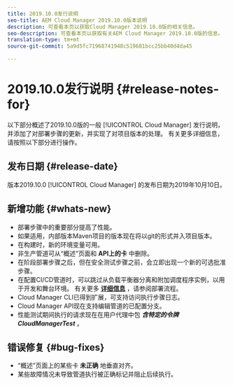```yaml
---
title: 2019.10.0发行说明
seo-title: AEM Cloud Manager 2019.10.0版本说明
description: 可查看本页以获取Cloud Manager 2019.10.0版的相关信息。
seo-description: 可查看本页以获取有关AEM Cloud Manager 2019.10.0版的信息。
translation-type: tm+mt
source-git-commit: 5a9d5fc71968741948c519681bcc25bb40d4da45

---
```


# 2019.10.0发行说明 {#release-notes-for}

以下部分概述了2019.10.0版的一般 [!UICONTROL Cloud Manager] 发行说明，并添加了对部署步骤的更新，并实现了对项目版本的处理。
有关更多详细信息，请按照以下部分进行操作。

## 发布日期 {#release-date}

版本2019.10.0 [!UICONTROL Cloud Manager] 的发布日期为2019年10月10日。

## 新增功能 {#whats-new}

* 部署步骤中的重要部分提高了性能。
* 如果适用，内部版本Maven项目的版本现在将以git的形式并入项目版本。
* 在构建时，新的环境变量可用。
* 非生产管道可从“概述”页面和 **API上的卡** 中删除。
* 在阶段部署步骤之后，但在安全测试步骤之前，会立即出现一个新的可选批准步骤。
* 在配置CI/CD管道时，可以跳过从负载平衡器分离和附加调度程序实例，以用于开发和舞台环境。
有关更多 **[详细信息](deploying-code.md#deployment-process)** ，请参阅部署流程。
* Cloud Manager CLI已得到扩展，可支持访问执行步骤日志。
* Cloud Manager API现在支持编辑管道的已配置分支。
* 性能测试期间执行的请求现在在用户代理中包 ***含特定的令牌CloudManagerTest*** 。

## 错误修复 {#bug-fixes}

* “概述”页面上的某些卡 **未正确** 地垂直对齐。
* 某些故障情况未导致管道执行被正确标记并阻止后续执行。
